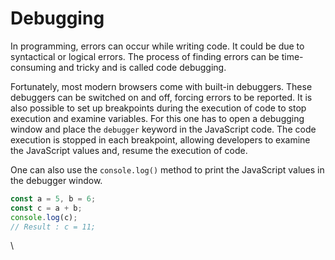 # Debugging

In programming, errors can occur while writing code. It could be due to syntactical or logical errors. The process of finding errors can be time-consuming and tricky and is called code debugging.

Fortunately, most modern browsers come with built-in debuggers.  These debuggers can be switched on and off, forcing errors to be reported.  It is also possible to set up breakpoints during the execution of code to stop execution and examine variables. For this one has to open a debugging window and place the `debugger` keyword in the  JavaScript code. The code execution is stopped in each breakpoint, allowing developers to examine the JavaScript values and,  resume the execution of code.

One can also use the `console.log()` method to print the JavaScript values in the debugger window.

```javascript
const a = 5, b = 6;
const c = a + b;
console.log(c);
// Result : c = 11;
```

\
